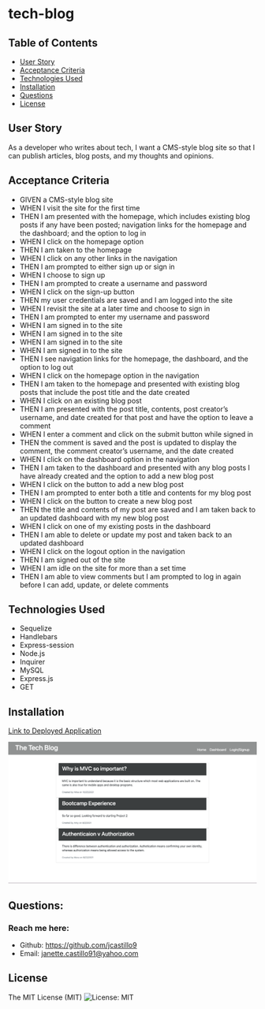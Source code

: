 # tech-blog

## Table of Contents
  * [User Story](#user-story)
  * [Acceptance Criteria](#acceptance-criteria)
  * [Technologies Used](#technologies-used)
  * [Installation](#installation)
  * [Questions](#questions)
  * [License](#license)

## User Story
As a developer who writes about tech, I want a CMS-style blog site so that I can publish articles, blog posts, and my thoughts and opinions.

## Acceptance Criteria
 *  GIVEN a CMS-style blog site
 *  WHEN I visit the site for the first time
 *  THEN I am presented with the homepage, which includes existing blog posts if any have been posted; navigation links for the homepage and the dashboard; and the option to log in
 *  WHEN I click on the homepage option
 *  THEN I am taken to the homepage
 *  WHEN I click on any other links in the navigation
 *  THEN I am prompted to either sign up or sign in
 *  WHEN I choose to sign up
 *  THEN I am prompted to create a username and password
 *  WHEN I click on the sign-up button
 *  THEN my user credentials are saved and I am logged into the site
 *  WHEN I revisit the site at a later time and choose to sign in
 *  THEN I am prompted to enter my username and password
 *  WHEN I am signed in to the site
 *  WHEN I am signed in to the site
 *  WHEN I am signed in to the site
 *  WHEN I am signed in to the site
 *  THEN I see navigation links for the homepage, the dashboard, and the option to log out
 *  WHEN I click on the homepage option in the navigation
 *  THEN I am taken to the homepage and presented with existing blog posts that include the post title and the date created
 *  WHEN I click on an existing blog post
 *  THEN I am presented with the post title, contents, post creator’s username, and date created for that post and have the option to leave a comment
 *  WHEN I enter a comment and click on the submit button while signed in
 *  THEN the comment is saved and the post is updated to display the comment, the comment creator’s username, and the date created
 *  WHEN I click on the dashboard option in the navigation
 *  THEN I am taken to the dashboard and presented with any blog posts I have already created and the option to add a new blog post
 *  WHEN I click on the button to add a new blog post
 *  THEN I am prompted to enter both a title and contents for my blog post
 *  WHEN I click on the button to create a new blog post
 *  THEN the title and contents of my post are saved and I am taken back to an updated dashboard with my new blog post
 *  WHEN I click on one of my existing posts in the dashboard
 *  THEN I am able to delete or update my post and taken back to an updated dashboard
 *  WHEN I click on the logout option in the navigation
 *  THEN I am signed out of the site
 *  WHEN I am idle on the site for more than a set time
 *  THEN I am able to view comments but I am prompted to log in again before I can add, update, or delete comments

## Technologies Used
  * Sequelize
  * Handlebars
  * Express-session
  * Node.js
  * Inquirer
  * MySQL
  * Express.js
  * GET

## Installation
  [Link to Deployed Application]()

 <img src="assets/images/ScreenShot.png"/>
 
 ## Questions:
 ### Reach me here:

  * Github: <https://github.com/jcastillo9>
  * Email: janette.castillo91@yahoo.com

## License
The MIT License (MIT) ![License: MIT](<https://img.shields.io/badge/License-MIT-yellow.svg>)
